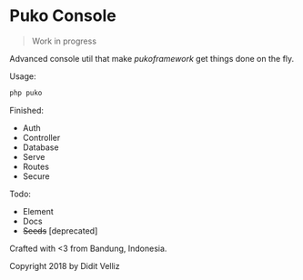 # Puko Console

> Work in progress

Advanced console util that make *pukoframework* get things done on the fly.

Usage:

```bash
php puko
```

Finished:
* Auth
* Controller
* Database
* Serve
* Routes
* Secure

Todo:
* Element
* Docs
* ~~Seeds~~ [deprecated]

Crafted with <3 from Bandung, Indonesia.

Copyright 2018 by Didit Velliz